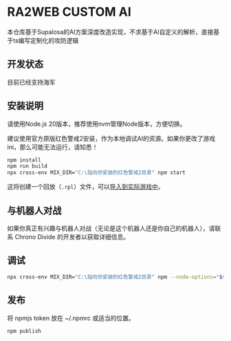 # RA2WEB CUSTOM AI

本仓库基于Supalosa的AI方案深度改造实现，不求基于AI自定义的解析，直接基于ts编写定制化的攻防逻辑

## 开发状态

目前已经支持海军

## 安装说明

请使用Node.js 20版本，推荐使用nvm管理Node版本，方便切换。

建议使用官方原版红色警戒2安装，作为本地调试AI的资源。如果你更改了游戏ini，那么可能无法运行，请知悉！

```sh
npm install
npm run build
npx cross-env MIX_DIR="C:\指向你安装的红色警戒2目录" npm start
```

这将创建一个回放（`.rpl`）文件，可以[导入到实际游戏中](https://game.chronodivide.com/)。

## 与机器人对战

如果你真正有兴趣与机器人对战（无论是这个机器人还是你自己的机器人），请联系 Chrono Divide 的开发者以获取详细信息。

## 调试

```sh
npx cross-env MIX_DIR="C:\指向你安装的红色警戒2目录" npm --node-options="${NODE_OPTIONS} --inspect" start
```

## 发布

将 npmjs token 放在 ~/.npmrc 或适当的位置。

```bash
npm publish
```
